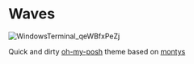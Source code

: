 # Waves

![WindowsTerminal_qeWBfxPeZj](https://user-images.githubusercontent.com/98726245/214072102-b22a1c1c-7b91-4bac-8d05-2655d50d4024.png)

Quick and dirty [oh-my-posh](https://github.com/JanDeDobbeleer/oh-my-posh) theme based on [montys](https://github.com/JanDeDobbeleer/oh-my-posh/blob/main/themes/montys.omp.json)
